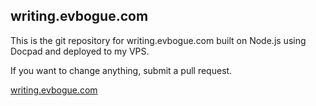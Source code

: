 writing.evbogue.com
------------------

This is the git repository for writing.evbogue.com built on Node.js using Docpad and deployed to my VPS.

If you want to change anything, submit a pull request.

[writing.evbogue.com](http://writing.evbogue.com/)